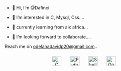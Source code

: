 - 👋 Hi, I’m @Dafinci

- 👀 I’m interested in C, Mysql, Css....
- 🌱 currently learning from alx africa...
- 💞️ I’m looking forward to collaborate....

Reach me on odelanadavidp20@gmail.com..



###
<div align="center">
  <img src="https://cdn.jsdelivr.net/gh/devicons/devicon/icons/c/c-original.svg" height="30" alt="C logo" />
  <img width="20" />
  <img src="https://cdn.jsdelivr.net/gh/devicons/devicon/icons/python/python-original.svg" height="30" alt="Python logo" />
  <img width="20" />
  <img src="https://cdn.jsdelivr.net/gh/devicons/devicon/icons/shell/shell-original.svg" height="30" alt="Shell logo" />
  <img width="20" />
  <img src="https://cdn.jsdelivr.net/gh/devicons/devicon/icons/golang/golang-original.svg" height="30" alt="Go logo" />
</div>



###





<!-- Profile Views -->
<img align="left" src="https://komarev.com/ghpvc/?username=dafinci01&style=flat-square&color=blue" alt=""/>


###
